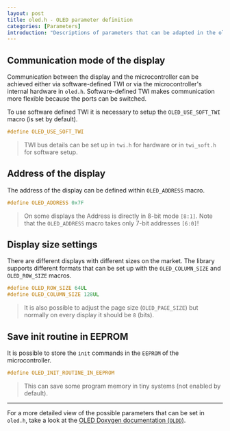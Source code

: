 ```yaml
---
layout: post
title: oled.h - OLED parameter definition
categories: [Parameters]
introduction: "Descriptions of parameters that can be adapted in the oled header"
---
```


## Communication mode of the display

Communication between the display and the microcontroller can be achieved either via software-defined TWI or via the microcontroller's internal hardware in `oled.h`. Software-defined TWI makes communication more flexible because the ports can be switched.

To use software defined TWI it is necessary to setup the `OLED_USE_SOFT_TWI` macro (is set by default).

```c
#define OLED_USE_SOFT_TWI
```

> TWI bus details can be set up in `twi.h` for hardware or in `twi_soft.h` for software setup.

## Address of the display

The address of the display can be defined within `OLED_ADDRESS` macro. 

```c
#define OLED_ADDRESS 0x7F
```

> On some displays the Address is directly in 8-bit mode `[8:1]`. Note that the `OLED_ADDRESS` macro takes only 7-bit addresses `[6:0]`!

## Display size settings

There are different displays with different sizes on the market. The library supports different formats that can be set up with the `OLED_COLUMN_SIZE` and `OLED_ROW_SIZE` macros.

```c
#define OLED_ROW_SIZE 64UL
#define OLED_COLUMN_SIZE 128UL
```

> It is also possible to adjust the page size (`OLED_PAGE_SIZE`) but normally on every display it should be `8` (bits).

## Save init routine in EEPROM

It is possible to store the `init` commands in the `EEPROM` of the microcontroller.

```c
#define OLED_INIT_ROUTINE_IN_EEPROM
```

> This can save some program memory in tiny systems (not enabled by default).

---

For a more detailed view of the possible parameters that can be set in `oled.h`, take a look at the [OLED Doxygen documentation (`OLDD`)](https://0x007e.github.io/oled/doxygen/oled_8h.html).
